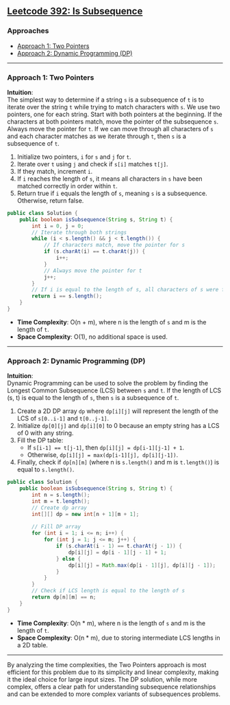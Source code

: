 ## [Leetcode 392: Is Subsequence](https://leetcode.com/problems/is-subsequence/)

### Approaches
- [Approach 1: Two Pointers](#approach-1-two-pointers)
- [Approach 2: Dynamic Programming (DP)](#approach-2-dynamic-programming-dp)

---

### Approach 1: Two Pointers

**Intuition**:  
The simplest way to determine if a string `s` is a subsequence of `t` is to iterate over the string `t` while trying to match characters with `s`. We use two pointers, one for each string. Start with both pointers at the beginning. If the characters at both pointers match, move the pointer of the subsequence `s`. Always move the pointer for `t`. If we can move through all characters of `s` and each character matches as we iterate through `t`, then `s` is a subsequence of `t`.

1. Initialize two pointers, `i` for `s` and `j` for `t`.
2. Iterate over `t` using `j` and check if `s[i]` matches `t[j]`.
3. If they match, increment `i`.
4. If `i` reaches the length of `s`, it means all characters in `s` have been matched correctly in order within `t`.
5. Return true if `i` equals the length of `s`, meaning `s` is a subsequence. Otherwise, return false.

```java
public class Solution {
    public boolean isSubsequence(String s, String t) {
        int i = 0, j = 0;
        // Iterate through both strings
        while (i < s.length() && j < t.length()) {
            // If characters match, move the pointer for s
            if (s.charAt(i) == t.charAt(j)) {
                i++;
            }
            // Always move the pointer for t
            j++;
        }
        // If i is equal to the length of s, all characters of s were found in t
        return i == s.length();
    }
}
```

- **Time Complexity**: O(n + m), where n is the length of `s` and m is the length of `t`.
- **Space Complexity**: O(1), no additional space is used.

---

### Approach 2: Dynamic Programming (DP)

**Intuition**:  
Dynamic Programming can be used to solve the problem by finding the Longest Common Subsequence (LCS) between `s` and `t`. If the length of LCS (s, t) is equal to the length of `s`, then `s` is a subsequence of `t`.

1. Create a 2D DP array `dp` where `dp[i][j]` will represent the length of the LCS of `s[0..i-1]` and `t[0..j-1]`.
2. Initialize `dp[0][j]` and `dp[i][0]` to 0 because an empty string has a LCS of 0 with any string.
3. Fill the DP table:
   - If `s[i-1] == t[j-1]`, then `dp[i][j] = dp[i-1][j-1] + 1`.
   - Otherwise, `dp[i][j] = max(dp[i-1][j], dp[i][j-1])`.
4. Finally, check if `dp[n][m]` (where n is `s.length()` and m is `t.length()`) is equal to `s.length()`.

```java
public class Solution {
    public boolean isSubsequence(String s, String t) {
        int n = s.length();
        int m = t.length();
        // Create dp array
        int[][] dp = new int[n + 1][m + 1];
        
        // Fill DP array
        for (int i = 1; i <= n; i++) {
            for (int j = 1; j <= m; j++) {
                if (s.charAt(i - 1) == t.charAt(j - 1)) {
                    dp[i][j] = dp[i - 1][j - 1] + 1;
                } else {
                    dp[i][j] = Math.max(dp[i - 1][j], dp[i][j - 1]);
                }
            }
        }
        // Check if LCS length is equal to the length of s
        return dp[n][m] == n;
    }
}
```

- **Time Complexity**: O(n * m), where n is the length of `s` and m is the length of `t`.
- **Space Complexity**: O(n * m), due to storing intermediate LCS lengths in a 2D table.

---

By analyzing the time complexities, the Two Pointers approach is most efficient for this problem due to its simplicity and linear complexity, making it the ideal choice for large input sizes. The DP solution, while more complex, offers a clear path for understanding subsequence relationships and can be extended to more complex variants of subsequences problems.
